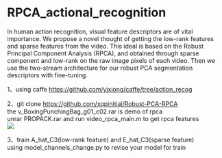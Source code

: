 # RPCA_actional_recognition
In human action recognition, visual feature descriptors are of vital importance. We propose a novel thought of getting the low-rank features and sparse features from the video. This ideal is based on the Robust Principal Component Analysis (RPCA), and obtained through sparse component and low-rank on the raw image pixels of each video. Then we use the two-stream architecture for our robust PCA segmentation descriptors with fine-tuning.

1、using caffe https://github.com/yjxiong/caffe/tree/action_recog

2、git clone https://github.com/xqpinitial/Robust-PCA-RPCA <br>
   the v_BoxingPunchingBag_g01_c02.rar is demo of rpca <br>
   unrar PROPACK.rar  and run video_rpca_main.m to get rpca features <br>
   ![](https://github.com/xqpinitial/RPCA_actional_recognition/raw/master/Screenshots/rpca.jpg)  

3、train A_hat_C3(low-rank feature) and E_hat_C3(sparse feature) <br>
 using model_channels_change.py to revise your model for train
